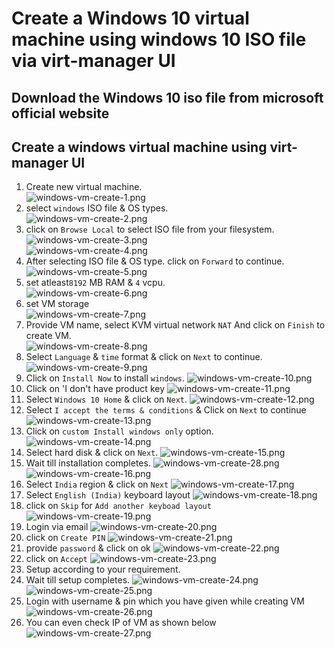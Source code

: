 # Create a Windows 10 virtual machine using windows 10 ISO file via virt-manager UI

## Download the Windows 10 iso file from microsoft official website

## Create a windows virtual machine using virt-manager UI

1. Create new virtual machine. <br>
   ![windows-vm-create-1.png](../../../../images/windows-vm-create-1.png)
2. select `windows` ISO file & OS types. <br>
   ![windows-vm-create-2.png](../../../../images/windows-vm-create-2.png)
3. click on `Browse Local` to select ISO file from your filesystem. <br>
   ![windows-vm-create-3.png](../../../../images/windows-vm-create-3.png) <br>
   ![windows-vm-create-4.png](../../../../images/windows-vm-create-4.png)
4. After selecting ISO file & OS type. click on `Forward` to continue. <br>
   ![windows-vm-create-5.png](../../../../images/windows-vm-create-5.png)
5. set atleast`8192` MB RAM & `4` vcpu. <br>
   ![windows-vm-create-6.png](../../../../images/windows-vm-create-6.png)
6. set VM storage  <br>
   ![windows-vm-create-7.png](../../../../images/windows-vm-create-7.png)
7. Provide VM name, select KVM virtual network `NAT` And click on `Finish` to create VM. <br>
   ![windows-vm-create-8.png](../../../../images/windows-vm-create-8.png)
8. Select `Language` & `time` format & click on `Next` to continue.<br>
   ![windows-vm-create-9.png](../../../../images/windows-vm-create-9.png)
9. Click on `Install Now` to install `windows`.
   ![windows-vm-create-10.png](../../../../images/windows-vm-create-10.png)
10. Click on 'I don't have product key
    ![windows-vm-create-11.png](../../../../images/windows-vm-create-11.png)
11. Select `Windows 10 Home` & click on `Next`.
    ![windows-vm-create-12.png](../../../../images/windows-vm-create-12.png)
12. Select `I accept the terms & conditions` & Click on `Next` to continue
    ![windows-vm-create-13.png](../../../../images/windows-vm-create-13.png)
13. Click on `custom Install windows only` option. 
    ![windows-vm-create-14.png](../../../../images/windows-vm-create-14.png)
14. Select hard disk & click on `Next`.
    ![windows-vm-create-15.png](../../../../images/windows-vm-create-15.png)
15. Wait till installation completes.
    ![windows-vm-create-28.png](../../../../images/windows-vm-create-28.png) <br>
    ![windows-vm-create-16.png](../../../../images/windows-vm-create-16.png)
16. Select `India` region & click on `Next`
    ![windows-vm-create-17.png](../../../../images/windows-vm-create-17.png)
17. Select `English (India)` keyboard layout
    ![windows-vm-create-18.png](../../../../images/windows-vm-create-18.png)
18. click on `Skip` for `Add another keyboad layout`
    ![windows-vm-create-19.png](../../../../images/windows-vm-create-19.png)
19. Login  via email
    ![windows-vm-create-20.png](../../../../images/windows-vm-create-20.png)
20. click on `Create PIN`
    ![windows-vm-create-21.png](../../../../images/windows-vm-create-21.png)
21. provide `password` & click on ok
    ![windows-vm-create-22.png](../../../../images/windows-vm-create-22.png)
22. click on `Accept` 
    ![windows-vm-create-23.png](../../../../images/windows-vm-create-23.png)
23. Setup according to your requirement.
24. Wait till setup completes.
    ![windows-vm-create-24.png](../../../../images/windows-vm-create-24.png) <br>
    ![windows-vm-create-25.png](../../../../images/windows-vm-create-25.png) <br>
25. Login with username & pin which you have given while creating VM <br>
    ![windows-vm-create-26.png](../../../../images/windows-vm-create-26.png)
26. You can even check IP of VM as shown below
    ![windows-vm-create-27.png](../../../../images/windows-vm-create-27.png)